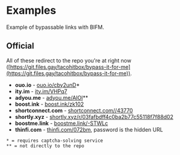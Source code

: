 # Examples
Example of bypassable links with BIFM.

## Official
All of these redirect to the repo you're at right now ([https://git.files.gay/tacohitbox/bypass-it-for-me](https://git.files.gay/tacohitbox/bypass-it-for-me)).
- **ouo.io** - [ouo.io/cby2unD](https://ouo.io/cby2unD)*
- **ity.im** - [ity.im/VHPq7](http://ity.im/VHPq7)
- **adyou.me** - [adyou.me/AIOl](http://adyou.me/AIOl)**
- **boost.ink** - [boost.ink/zk102](https://boost.ink/zk102)
- **shortconnect.com** - [shortconnect.com//43770](https://shortconnect.com//43770)
- **shortly.xyz** - [shortly.xyz/r/03fafbdff4c0ba2b77c55118f7f88d02](https://www.shortly.xyz/r/03fafbdff4c0ba2b77c55118f7f88d02)
- **boostme.link** - [boostme.link/-STWLc](https://boostme.link/-STWLc) 
- **thinfi.com** - [thinfi.com/072bm](https://thinfi.com/072bm), password is the hidden URL

```
* = requires captcha-solving service
** = not directly to the repo
```